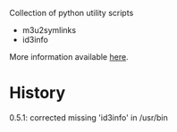 Collection of python utility scripts

- m3u2symlinks
- id3info

More information available [here](http://www.systemical.com/doc/opensource/jld_scripts).


History
=======

0.5.1: corrected missing 'id3info' in /usr/bin
